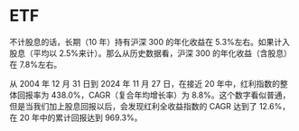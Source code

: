 # ETF

不计股息的话，长期（10 年）持有沪深 300 的年化收益在 5.3%左右。如果计入股息（平均以 2.5%来计）。那么从历史数据看，沪深 300 的年化收益（含股息）在 7.8%左右。

从 2004 年 12 月 31 日到 2024 年 11 月 27 日，在接近 20 年中，红利指数的整体回报率为 438.0%，CAGR（复合年均增长率）为 8.8%。这个数字看似普通，但是当我们加上股息回报以后，会发现红利全收益指数的 CAGR 达到了 12.6%，在 20 年中的累计回报达到 969.3%。
